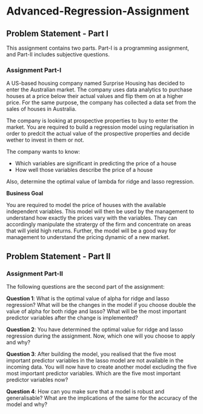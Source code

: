 # Advanced-Regression-Assignment

## Problem Statement - Part I

This assignment contains two parts. Part-I is a programming assignment, and Part-II includes subjective questions.

### Assignment Part-I

A US-based housing company named Surprise Housing has decided to enter the Australian market. The company uses data analytics to purchase houses at a price below their actual values and flip them on at a higher price. For the same purpose, the company has collected a data set from the sales of houses in Australia.

The company is looking at prospective properties to buy to enter the market. You are required to build a regression model using regularisation in order to predcit the actual value of the prospective properties and decide wether to invest in them or not.

The company wants to know:

  - Which variables are significant in predicting the price of a house
  - How well those variables describe the price of a house

Also, determine the optimal value of lambda for ridge and lasso regression.

__Business Goal__

You are required to model the price of houses with the available independent variables. This model will then be used by the management to understand how exactly the prices vary with the variables. They can accordingly manipulate the stratergy of the firm and concentrate on areas that will yield high returns. Further, the model will be a good way for management to understand the pricing dynamic of a new market.

## Problem Statement - Part II

### Assignment Part-II

The following questions are the second part of the assignment:

__Question 1__:
What is the optimal value of alpha for ridge and lasso regression? What will be the changes in the model if you choose double the value of alpha for both ridge and lasso? What will be the most important predictor variables after the change is implemented?

__Question 2__:
You have determined the optimal value for ridge and lasso regression during the assignment. Now, which one will you choose to apply and why?

__Question 3__:
After building the model, you realised that the five most important predictor variables in the lasso model are not available in the incoming data. You will now have to create another model excluding the five most important predictor variables. Which are the five most important predictor variables now?

__Question 4__:
How can you make sure that a model is robust and generalisable? What are the implications of the same for the accuracy of the model and why?
